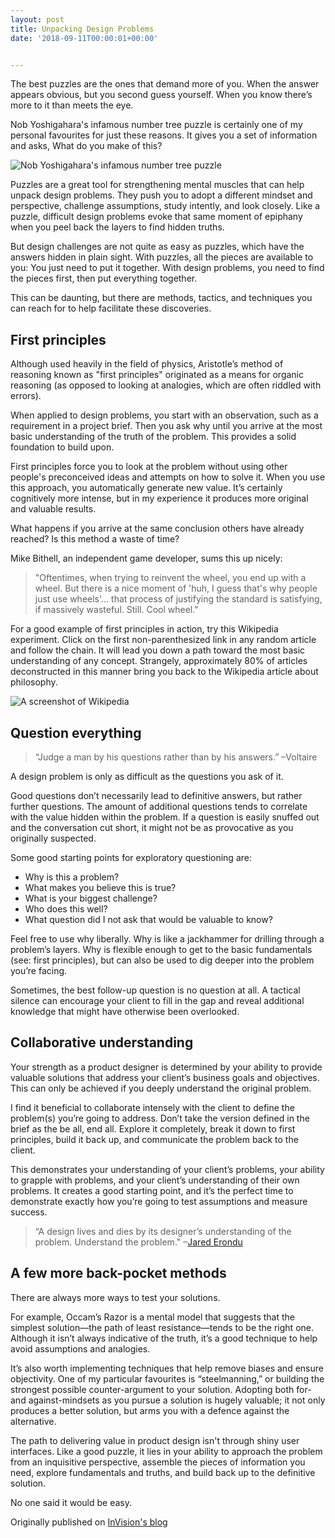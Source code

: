 ```yaml
---
layout: post
title: Unpacking Design Problems
date: '2018-09-11T00:00:01+00:00'


---
```


The best puzzles are the ones that demand more of you. When the answer appears obvious, but you second guess yourself. When you know there’s more to it than meets the eye.

Nob Yoshigahara's infamous number tree puzzle is certainly one of my personal favourites for just these reasons. It gives you a set of information and asks, What do you make of this?

![Nob Yoshigahara's infamous number tree puzzle](http://jordanm.co.uk/img/puzzle.png)

Puzzles are a great tool for strengthening mental muscles that can help unpack design problems. They push you to adopt a different mindset and perspective, challenge assumptions, study intently, and look closely. Like a puzzle, difficult design problems evoke that same moment of epiphany when you peel back the layers to find hidden truths.

But design challenges are not quite as easy as puzzles, which have the answers hidden in plain sight. With puzzles, all the pieces are available to you: You just need to put it together. With design problems, you need to find the pieces first, then put everything together.

This can be daunting, but there are methods, tactics, and techniques you can reach for to help facilitate these discoveries.

## First principles

Although used heavily in the field of physics, Aristotle’s method of reasoning known as "first principles" originated as a means for organic reasoning (as opposed to looking at analogies, which are often riddled with errors).

When applied to design problems, you start with an observation, such as a requirement in a project brief. Then you ask why until you arrive at the most basic understanding of the truth of the problem. This provides a solid foundation to build upon.

First principles force you to look at the problem without using other people's preconceived ideas and attempts on how to solve it. When you use this approach, you automatically generate new value. It’s certainly cognitively more intense, but in my experience it produces more original and valuable results.

What happens if you arrive at the same conclusion others have already reached? Is this method a waste of time?

Mike Bithell, an independent game developer, sums this up nicely:

> "Oftentimes, when trying to reinvent the wheel, you end up with a wheel. But there is a nice moment of 'huh, I guess that's why people just use wheels'... that process of justifying the standard is satisfying, if massively wasteful. Still. Cool wheel."

For a good example of first principles in action, try this Wikipedia experiment. Click on the first non-parenthesized link in any random article and follow the chain. It will lead you down a path toward the most basic understanding of any concept. Strangely, approximately 80% of articles deconstructed in this manner bring you back to the Wikipedia article about philosophy.

![A screenshot of Wikipedia](http://jordanm.co.uk/img/wikipedia-trail.png)

## Question everything

> “Judge a man by his questions rather than by his answers.” –Voltaire

A design problem is only as difficult as the questions you ask of it.

Good questions don’t necessarily lead to definitive answers, but rather further questions. The amount of additional questions tends to correlate with the value hidden within the problem. If a question is easily snuffed out and the conversation cut short, it might not be as provocative as you originally suspected.

Some good starting points for exploratory questioning are:
* Why is this a problem?
* What makes you believe this is true?
* What is your biggest challenge?
* Who does this well?
* What question did I not ask that would be valuable to know?

Feel free to use why liberally. Why is like a jackhammer for drilling through a problem’s layers. Why is flexible enough to get to the basic fundamentals (see: first principles), but can also be used to dig deeper into the problem you’re facing.  

Sometimes, the best follow-up question is no question at all. A tactical silence can encourage your client to fill in the gap and reveal additional knowledge that might have otherwise been overlooked.

## Collaborative understanding

Your strength as a product designer is determined by your ability to provide valuable solutions that address your client’s business goals and objectives. This can only be achieved if you deeply understand the original problem.

I find it beneficial to collaborate intensely with the client to define the problem(s) you’re going to address. Don’t take the version defined in the brief as the be all, end all. Explore it completely, break it down to first principles, build it back up, and communicate the problem back to the client.

This demonstrates your understanding of your client’s problems, your ability to grapple with problems, and your client’s understanding of their own problems. It creates a good starting point, and it’s the perfect time to demonstrate exactly how you’re going to test assumptions and measure success.

> “A design lives and dies by its designer’s understanding of the problem. Understand the problem." –[Jared Erondu](https://twitter.com/erondu/status/987354283883446272)

## A few more back-pocket methods

There are always more ways to test your solutions.

For example, Occam’s Razor is a mental model that suggests that the simplest solution—the path of least resistance—tends to be the right one. Although it isn’t always indicative of the truth, it’s a good technique to help avoid assumptions and analogies.

It’s also worth implementing techniques that help remove biases and ensure objectivity. One of my particular favourites is “steelmanning,” or building the strongest possible counter-argument to your solution. Adopting both for- and against-mindsets as you pursue a solution is hugely valuable; it not only produces a better solution, but arms you with a defence against the alternative.

The path to delivering value in product design isn't through shiny user interfaces. Like a good puzzle, it lies in your ability to approach the problem from an inquisitive perspective, assemble the pieces of information you need, explore fundamentals and truths, and build back up to the definitive solution.

No one said it would be easy.

<div class="info">Originally published on <a href="https://www.invisionapp.com/blog/unpacking-design-problems/">InVision's blog</a></div>
